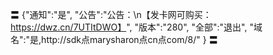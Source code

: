 〓
{"通知":"是",
"公告":"公告：\n【发卡网可购买：https://dwz.cn/7UTItDWO】",
"版本":"280",
"全部":"退出",
"域名":"是,http://sdk点marysharon点cn点com/8/"
}
〓
